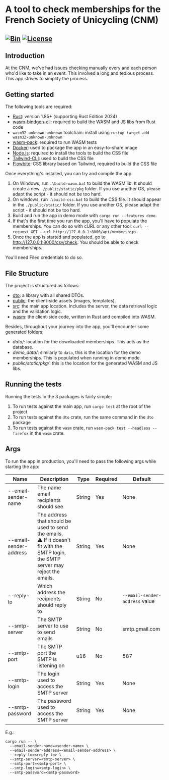 # A tool to check memberships for the French Society of Unicycling (CNM)

[![Bin](https://github.com/maxence-cornaton/verification-licences/actions/workflows/bin.yml/badge.svg)](https://github.com/maxence-cornaton/verification-licences/actions/workflows/bin.yml)
[![License](https://img.shields.io/badge/License-Apache_2.0-blue.svg)](https://opensource.org/licenses/Apache-2.0)
---

## Introduction

At the CNM, we've had issues checking manually every and each person who'd like to take in an event. This involved a
long and tedious process. This app strives to simplify the process.

## Getting started

The following tools are required:

- [Rust](https://www.rust-lang.org/): version 1.85+ (supporting Rust Edition 2024)
- [wasm-bindgen-cli](https://github.com/rustwasm/wasm-bindgen): required to build the WASM and JS libs from Rust code
- `wasm32-unknown-unknown` toolchain: install using `rustup target add wasm32-unknown-unknown`
- [wasm-pack](https://rustwasm.github.io/wasm-pack/installer/): required to run WASM tests
- [Docker](https://www.docker.com/): used to package the app in an easy-to-share image
- [Node.js](https://nodejs.org/en): required to install the tools to build the CSS file
- [Tailwind-CLI](https://tailwindcss.com/docs/installation/tailwind-cli): used to build the CSS file
- [Flowbite](https://flowbite.com/docs/getting-started/introduction/#install-using-npm): CSS library based on Tailwind,
  required to build the CSS file

Once everything's installed, you can try and compile the app:

1. On Windows, run `.\build-wasm.bat` to build the WASM lib. It should create a new `./public/static/pkg` folder. If you use another OS, please adapt the script - it should
   not be too hard.
2. On windows, run `.\build-css.bat` to build the CSS file. It should appear in the `./public/static/` folder. If you use another OS, please adapt the script - it should
   not be too hard.
3. Build and run the app in demo mode with `cargo run --features demo`.
4. If that's the first time you run the app, you'll have to populate the memberships. You can do so with cURL or any
   other tool: `curl --request GET --url http://127.0.0.1:8000/api/memberships`.
5. Once the app is started and populated, go to http://127.0.0.1:8000/csv/check. You should be able to check
   memberships.

You'll need Fileo credentials to do so.

## File Structure

The project is structured as follows:

- [dto](https://github.com/maxence-cornaton/verification-licences/tree/main/dto): a library with all shared DTOs.
- [public](https://github.com/maxence-cornaton/verification-licences/tree/main/public): the client-side assets (images,
  templates).
- [src](https://github.com/maxence-cornaton/verification-licences/tree/main/src): the main app location. Includes the
  server, the data retrieval logic and the validation logic.
- [wasm](https://github.com/maxence-cornaton/verification-licences/tree/main/wasm): the client-side code, written in
  Rust and compiled into WASM.

Besides, throughout your journey into the app, you'll encounter some generated folders:

- _data/_: location for the downloaded memberships. This acts as the database.
- _demo_data/_: similarly to `data`, this is the location for the demo memberships. This is populated when running in
  demo mode.
- _public/static/pkg/_: this is the location for the generated WASM and JS libs.

## Running the tests

Running the tests in the 3 packages is fairly simple:

1. To run tests against the main app, run `cargo test` at the root of the project
2. To run tests against the `dto` crate, run the same command in the `dto` package
3. To run tests against the `wasm` crate, run `wasm-pack test --headless --firefox` in the `wasm` crate.

## Args

To run the app in production, you'll need to pass the following args while starting the app:

| Name                   | Description                                                                                                                             | Type   | Required | Default                        |
|------------------------|-----------------------------------------------------------------------------------------------------------------------------------------|--------|----------|--------------------------------|
| --email-sender-name    | The name email recipients should see                                                                                                    | String | Yes      | None                           |
| --email-sender-address | The address that should be used to send the emails.<br/>⚠ If it doesn't fit with the SMTP login, the SMTP server may reject the emails. | String | Yes      | None                           |
| --reply-to             | Which address the recipients should reply to                                                                                            | String | No       | `--email-sender-address` value |
| --smtp-server          | The SMTP server to use to send emails                                                                                                   | String | No       | smtp.gmail.com                 |
| --smtp-port            | The SMTP port the SMTP is listening on                                                                                                  | u16    | No       | 587                            |
| --smtp-login           | The login used to access the SMTP server                                                                                                | String | Yes      | None                           |
| --smtp-password        | The password used to access the SMTP server                                                                                             | String | Yes      | None                           |

E.g.:

```shell
cargo run -- \
  --email-sender-name=<sender-name> \
  --email-sender-address=<email-sender-address> \
  --reply-to=<reply-to> \
  --smtp-server=<smtp-server> \
  --smtp-port=<smtp-port> \
  --smtp-login=<smtp-login> \
  --smtp-password=<smtp-password>
```
